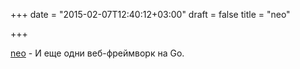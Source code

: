 +++
date = "2015-02-07T12:40:12+03:00"
draft = false
title = "neo"

+++

<p><a href="http://ivpusic.github.io/neo">neo</a> -&nbsp;И еще одни веб-фреймворк на Go.</p>

